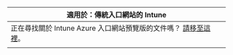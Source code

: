 |適用於：傳統入口網站的 Intune |
|--|
|正在尋找關於 Intune Azure 入口網站預覽版的文件嗎？ [請移至這裡](https://docs.microsoft.com/intune-azure/introduction/what-is-microsoft-intune)。|
| |
